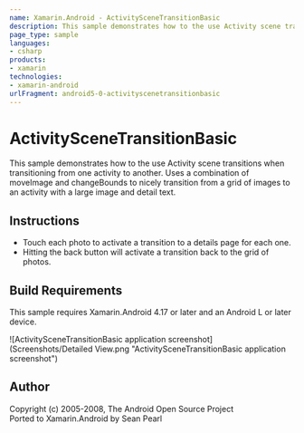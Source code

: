 ```yaml
---
name: Xamarin.Android - ActivitySceneTransitionBasic
description: This sample demonstrates how to the use Activity scene transitions when transitioning from one activity to another. Uses a combination of moveImage...
page_type: sample
languages:
- csharp
products:
- xamarin
technologies:
- xamarin-android
urlFragment: android5-0-activityscenetransitionbasic
---
```

# ActivitySceneTransitionBasic
This sample demonstrates how to the use Activity scene transitions when transitioning from one activity to another. Uses a combination of moveImage and changeBounds to nicely transition from a grid of images to an activity with a large image and detail text.

## Instructions
* Touch each photo to activate a transition to a details page for each one.
* Hitting the back button will activate a transition back to the grid of photos.

## Build Requirements
This sample requires Xamarin.Android 4.17 or later and an Android L or later device.

![ActivitySceneTransitionBasic application screenshot](Screenshots/Detailed View.png "ActivitySceneTransitionBasic application screenshot")

## Author
Copyright (c) 2005-2008, The Android Open Source Project  
Ported to Xamarin.Android by Sean Pearl
